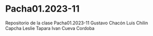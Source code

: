 # Pacha01.2023-11
Repositorio de la clase Pacha01.2023-11
Gustavo Chacón
Luis Chilin Capcha
Leslie Tapara
Ivan Cueva Cordoba